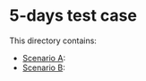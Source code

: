 # 5-days test case

This directory contains:

- [Scenario A](https://github.com/CarlosGS20/Typical-load-profile-MV-CIGRE-benchmark/tree/main/5-days%20test%20case/Scenario%20A):
- [Scenario B](https://github.com/CarlosGS20/Typical-load-profile-MV-CIGRE-benchmark/tree/main/5-days%20test%20case/Scenario%20B):

